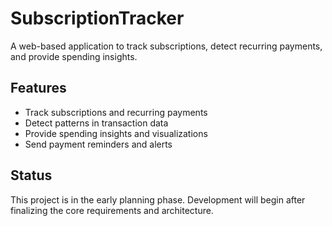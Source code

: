 # SubscriptionTracker
A web-based application to track subscriptions, detect recurring payments, and provide spending insights.

## Features
- Track subscriptions and recurring payments
- Detect patterns in transaction data
- Provide spending insights and visualizations
- Send payment reminders and alerts

## Status
This project is in the early planning phase. Development will begin after finalizing the core requirements and architecture.

